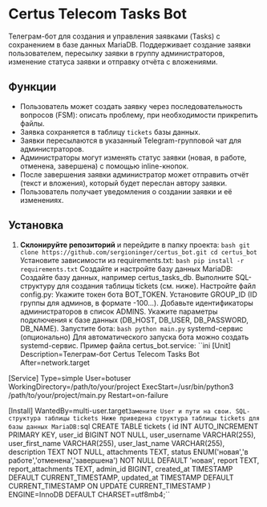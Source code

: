 # Certus Telecom Tasks Bot

Телеграм-бот для создания и управления заявками (Tasks) с сохранением в базе данных MariaDB. Поддерживает создание заявки пользователем, пересылку заявки в группу администраторов, изменение статуса заявки и отправку отчёта с вложениями.

## Функции

- Пользователь может создать заявку через последовательность вопросов (FSM): описать проблему, при необходимости прикрепить файлы.
- Заявка сохраняется в таблицу `tickets` базы данных.
- Заявки пересылаются в указанный Telegram-групповой чат для администраторов.
- Администраторы могут изменять статус заявки (новая, в работе, отменена, завершена) с помощью inline-кнопок.
- После завершения заявки администратор может отправить отчёт (текст и вложения), который будет переслан автору заявки.
- Пользователь получает уведомления о создании заявки и её изменениях.

## Установка

1. **Склонируйте репозиторий** и перейдите в папку проекта:
``bash
git clone https://github.com/sergioninger/certus_bot.git
cd certus_bot``
Установите зависимости из requirements.txt:
``bash
pip install -r requirements.txt``
Создайте и настройте базу данных MariaDB:
Создайте базу данных, например certus_tasks_db.
Выполните SQL-структуру для создания таблицы tickets (см. ниже).
Настройте файл config.py:
Укажите токен бота BOT_TOKEN.
Установите GROUP_ID (ID группы для админов, в формате -100...).
Добавьте идентификаторы администраторов в список ADMINS.
Укажите параметры подключения к базе данных (DB_HOST, DB_USER, DB_PASSWORD, DB_NAME).
Запустите бота:
``bash
python main.py``
systemd-сервис (опционально)
Для автоматического запуска бота можно создать systemd-сервис. Пример файла certus_bot.service:
``ini
[Unit]
Description=Телеграм-бот Certus Telecom Tasks Bot
After=network.target

[Service]
Type=simple
User=botuser
WorkingDirectory=/path/to/your/project
ExecStart=/usr/bin/python3 /path/to/your/project/main.py
Restart=on-failure

[Install]
WantedBy=multi-user.target``
Замените User и пути на свои.
SQL-структура таблицы tickets
Ниже приведена структура таблицы tickets для базы данных MariaDB:
``sql
CREATE TABLE tickets (
    id INT AUTO_INCREMENT PRIMARY KEY,
    user_id BIGINT NOT NULL,
    user_username VARCHAR(255),
    user_first_name VARCHAR(255),
    user_last_name VARCHAR(255),
    description TEXT NOT NULL,
    attachments TEXT,
    status ENUM('новая','в работе','отменена','завершена') NOT NULL DEFAULT 'новая',
    report TEXT,
    report_attachments TEXT,
    admin_id BIGINT,
    created_at TIMESTAMP DEFAULT CURRENT_TIMESTAMP,
    updated_at TIMESTAMP DEFAULT CURRENT_TIMESTAMP ON UPDATE CURRENT_TIMESTAMP
) ENGINE=InnoDB DEFAULT CHARSET=utf8mb4;``
